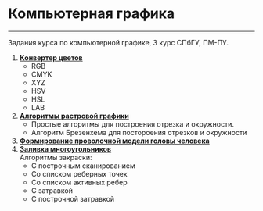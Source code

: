 # Компьютерная графика
-----
Задания курса по компьютерной графике, 3 курс СПбГУ, ПМ-ПУ.

1. [**Конвертер цветов**](https://github.com/nshi02/Computer-graphics-6-sem/blob/main/colors.py)
    * RGB
    * CMYK
    * XYZ
    * HSV
    * HSL
    * LAB
2. [**Алгоритмы растровой графики**](https://github.com/nshi02/Computer-graphics-6-sem/blob/main/line_circle.ipynb)
    * Простые алгоритмы для построения отрезка и окружности.
    * Алгоритм Брезенхема для постороения отрезков и окружности
3. [**Формирование проволочной модели головы человека**](https://github.com/nshi02/Computer-graphics-6-sem/blob/main/голова2д)
4. [**Заливка многоугольников**](https://github.com/nshi02/Computer-graphics-6-sem/blob/main/закраска.py)\
Алгоритмы закраски:
    * С построчным сканированием
    * Со списком реберных точек 
    * Со списком активных ребер
    * С затравкой
    * С построчной затравкой 



